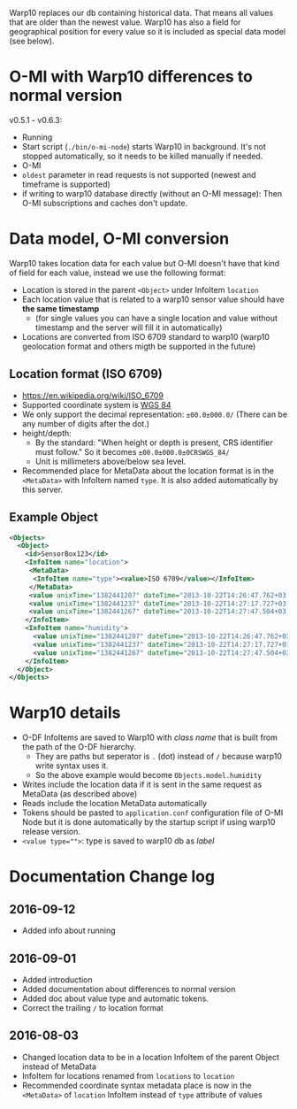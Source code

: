 
Warp10 replaces our db containing historical data. That means all values that are older than the newest value. Warp10 has also a field for geographical position for every value so it is included as special data model (see below).

O-MI with Warp10 differences to normal version
==============================================

v0.5.1 - v0.6.3:
* Running
 * Start script (`./bin/o-mi-node`) starts Warp10 in background. It's not stopped automatically, so it needs to be killed manually if needed.
* O-MI
 * `oldest` parameter in read requests is not supported (newest and timeframe is supported)
 * if writing to warp10 database directly (without an O-MI message): Then O-MI subscriptions and caches don't update.


Data model, O-MI conversion
===========================

Warp10 takes location data for each value but O-MI doesn't have that kind of field for each value, instead we use the following format:

* Location is stored in the parent `<Object>` under InfoItem `location`
* Each location value that is related to a warp10 sensor value should have __the same timestamp__
  * (for single values you can have a single location and value without timestamp and the server will fill it in automatically)
* Locations are converted from ISO 6709 standard to warp10 (warp10 geolocation format and others migth be supported in the future)

Location format (ISO 6709)
--------------------------

* https://en.wikipedia.org/wiki/ISO_6709
* Supported coordinate system is [WGS 84](https://en.wikipedia.org/wiki/World_Geodetic_System#WGS84)
* We only support the decimal representation: `±00.0±000.0/` (There can be any number of digits after the dot.)
* height/depth:
  - By the standard: "When height or depth is present, CRS identifier must follow." So it becomes `±00.0±000.0±0CRSWGS_84/`
  - Unit is millimeters above/below sea level.
* Recommended place for MetaData about the location format is in the `<MetaData>` with InfoItem named `type`. It is also added automatically by this server.

Example Object
---------------

```xml
<Objects>
  <Object>
    <id>SensorBox123</id>
    <InfoItem name="location">
     <MetaData>
      <InfoItem name="type"><value>ISO 6709</value></InfoItem>
     </MetaData>
     <value unixTime="1382441207" dateTime="2013-10-22T14:26:47.762+03:00">+51.50198796764016+000.005952995270490646+12345CRSWGS_84/</value>
     <value unixTime="1382441237" dateTime="2013-10-22T14:27:17.727+03:00">+51.50198796764016+000.005952995270490646+42313CRSWGS_84/</value>
     <value unixTime="1382441267" dateTime="2013-10-22T14:27:47.504+03:00">+51.50198796764016+000.005952995270490646+12423CRSWGS_84/</value>
    </InfoItem>
    <InfoItem name="humidity">
      <value unixTime="1382441207" dateTime="2013-10-22T14:26:47.762+03:00" type="xs:double">79.16</value>
      <value unixTime="1382441237" dateTime="2013-10-22T14:27:17.727+03:00" type="xs:double">75.87</value>
      <value unixTime="1382441267" dateTime="2013-10-22T14:27:47.504+03:00" type="xs:double">73.55</value>
    </InfoItem>
  </Object>
</Objects>
```

Warp10 details
==============

* O-DF InfoItems are saved to Warp10 with *class name* that is built from the path of the O-DF hierarchy.
  - They are paths but seperator is `.` (dot) instead of `/` because warp10 write syntax uses it.
  - So the above example would become `Objects.model.humidity`
* Writes include the location data if it is sent in the same request as MetaData (as described above)
* Reads include the location MetaData automatically
* Tokens should be pasted to `application.conf` configuration file of O-MI Node but it is done automatically by the startup script if using warp10 release version.
* `<value type="">`: type is saved to warp10 db as *label*

Documentation Change log
========================

2016-09-12
----------

* Added info about running

2016-09-01
----------

* Added introduction
* Added documentation about differences to normal version
* Added doc about value type and automatic tokens.
* Correct the trailing `/` to location format

2016-08-03
----------

* Changed location data to be in a location InfoItem of the parent Object instead of MetaData 
* InfoItem for locations renamed from `locations` to `location`
* Recommended coordinate syntax metadata place is now in the `<MetaData>` of `location` InfoItem instead of `type` attribute of values
